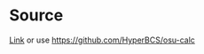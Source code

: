 # Source

[Link](https://github.com/HyperBCS/osu-calc)
or use <https://github.com/HyperBCS/osu-calc>